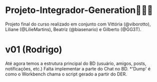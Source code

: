 # Projeto-Integrador-Generation🌃✨🌌
Projeto final do curso realizado em conjunto com Vittória (@viborotto), Liliane (@LilieMartins), Beatriz (@biasenario) e Gilberto (@GG3T).

# v01 (Rodrigo)
Até agora temos a estrutura principal do BD (usuário, amigos, posts, notificações, etc.)
Falta implementar a parte do Chat no BD.
*'Dump' é como o Workbench chama o script gerado a partir do DER.
